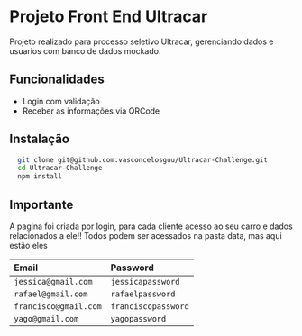 
# Projeto Front End Ultracar

Projeto realizado para processo seletivo Ultracar, gerenciando dados e usuarios com banco de dados mockado.


## Funcionalidades

- Login com validação
- Receber as informações via QRCode



## Instalação

```bash
  git clone git@github.com:vasconcelosguu/Ultracar-Challenge.git
  cd Ultracar-Challenge
  npm install
```
    
## Importante

A pagina foi criada por login, para cada cliente acesso ao seu carro e dados relacionados a ele!!
Todos podem ser acessados na pasta data, mas aqui estão eles

| Email  | Password       |
| :---------- | :--------- |
| `jessica@gmail.com` | `jessicapassword` |
| `rafael@gmail.com` | `rafaelpassword` |
| `francisco@gmail.com` | `franciscopassword` |
| `yago@gmail.com` | `yagopassword` |

